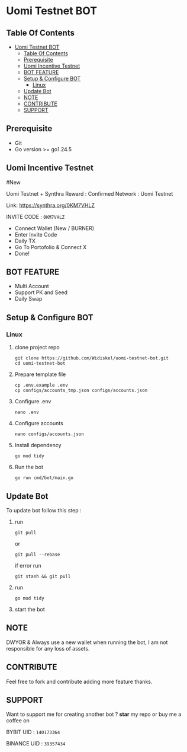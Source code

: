 # Uomi Testnet BOT

## Table Of Contents

- [Uomi Testnet BOT](#uomi-testnet-bot)
  - [Table Of Contents](#table-of-contents)
  - [Prerequisite](#prerequisite)
  - [Uomi Incentive Testnet](#uomi-incentive-testnet)
  - [BOT FEATURE](#bot-feature)
  - [Setup \& Configure BOT](#setup--configure-bot)
    - [Linux](#linux)
  - [Update Bot](#update-bot)
  - [NOTE](#note)
  - [CONTRIBUTE](#contribute)
  - [SUPPORT](#support)

## Prerequisite

- Git
- Go version >= go1.24.5

## Uomi Incentive Testnet

#New

Uomi Testnet + Synthra
Reward : Confirmed
Network : Uomi Testnet

Link: https://synthra.org/0KM7VHLZ

INVITE CODE : `0KM7VHLZ`

- Connect Wallet (New / BURNER)
- Enter Invite Code
- Daily TX
- Go To Portofolio & Connect X
- Done!

## BOT FEATURE

- Multi Account
- Support PK and Seed
- Daily Swap

## Setup & Configure BOT

### Linux

1. clone project repo
   ```
   git clone https://github.com/Widiskel/uomi-testnet-bot.git
   cd uomi-testnet-bot
   ```
2. Prepare template file
   ```
   cp .env.example .env
   cp configs/accounts_tmp.json configs/accounts.json
   ```
3. Configure .env
   ```
   nano .env
   ```
4. Configure accounts
   ```
   nano configs/accounts.json
   ```
5. Install dependency
   ```
   go mod tidy
   ```
6. Run the bot
   ```
   go run cmd/bot/main.go
   ```

## Update Bot

To update bot follow this step :

1. run
   ```
   git pull
   ```
   or
   ```
   git pull --rebase
   ```
   if error run
   ```
   git stash && git pull
   ```
2. run
   ```
   go mod tidy
   ```
3. start the bot

## NOTE

DWYOR & Always use a new wallet when running the bot, I am not responsible for any loss of assets.

## CONTRIBUTE

Feel free to fork and contribute adding more feature thanks.

## SUPPORT

Want to support me for creating another bot ?
**star** my repo or buy me a coffee on

BYBIT UID : `140173364`

BINANCE UID : `39357434`
